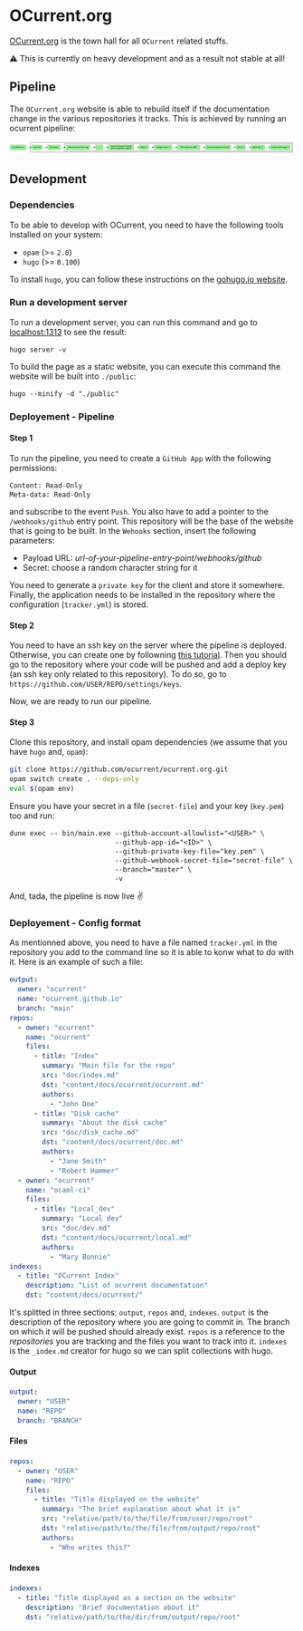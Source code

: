 # OCurrent.org

[OCurrent.org](https://github.com/ocurrent) is the town hall for all `OCurrent` related stuffs.

:warning: This is currently on heavy development and as a result not stable at all!

## Pipeline 

The `OCurrent.org` website is able to rebuild itself if the documentation change in the various repositories it tracks. This is achieved by running an ocurrent pipeline:

![pipeline](doc/pipeline.svg)

## Development

### Dependencies

To be able to develop with OCurrent, you need to have the following tools installed on your system:
 - `opam` (>= `2.0`)
 - `hugo` (>= `0.100`)

To install `hugo`, you can follow these instructions on the [gohugo.io website](https://gohugo.io/getting-started/installing/).

### Run a development server

To run a development server, you can run this command and go to [localhost:1313](http://localhost:1313)
to see the result:
 ```
 hugo server -v
 ```
 
 To build the page as a static website, you can execute this command the website will be built into `./public`:
```
hugo --minify -d "./public"
```

### Deployement - Pipeline

#### Step 1

To run the pipeline, you need to create a `GitHub App` with the following permissions:
```
Content: Read-Only
Meta-data: Read-Only
```
and subscribe to the event `Push`. You also have to add a pointer to the `/webhooks/github` entry point. This repository will be the base of the website that is going to be built.
In the `Wehooks` section, insert the following parameters:
- Payload URL: _url-of-your-pipeline-entry-point/webhooks/github_
- Secret: choose a random character string for it

You need to generate a `private key` for the client and store it somewhere. Finally, the application needs to be installed in the repository where the configuration (`tracker.yml`) is stored.

#### Step 2

You need to have an ssh key on the server where the pipeline is deployed. Otherwise, you can create one by followning [this tutorial](https://docs.github.com/en/authentication/connecting-to-github-with-ssh/generating-a-new-ssh-key-and-adding-it-to-the-ssh-agent).
Then you should go to the repository where your code will be pushed and add a deploy key (an ssh key only related to this repository). To do so, go to `https://github.com/USER/REPO/settings/keys`.

Now, we are ready to run our pipeline.

#### Step 3

Clone this repository, and install opam dependencies (we assume that you have `hugo` and, `opam`):
```sh
git clone https://github.com/ocurrent/ocurrent.org.git
opam switch create . --deps-only
eval $(opam env)
```

Ensure you have your secret in a file (`secret-file`) and your key (`key.pem`) too and run:
```
dune exec -- bin/main.exe --github-account-allowlist="<USER>" \
                          --github-app-id="<ID>" \
                          --github-private-key-file="key.pem" \
                          --github-webhook-secret-file="secret-file" \
                          --branch="master" \
                          -v
```

And, tada, the pipeline is now live :v:

### Deployement - Config format

As mentionned above, you need to have a file named `tracker.yml` in the repository you add to the command line so it is able to konw what to do with it. Here is an example of such a file:
```yaml
output:
  owner: "ocurrent"
  name: "ocurrent.github.io"
  branch: "main"
repos:  
  - owner: "ocurrent"
    name: "ocurrent"
    files:
      - title: "Index"
        summary: "Main file for the repo"
        src: "doc/index.md"
        dst: "content/docs/ocurrent/ocurrent.md"
        authors:
          - "John Doe"
      - title: "Disk cache"
        summary: "About the disk cache"
        src: "doc/disk_cache.md"
        dst: "content/docs/ocurrent/doc.md"
        authors:
          - "Jane Smith"
          - "Robert Hammer"
  - owner: "ocurrent"
    name: "ocaml-ci"
    files:
      - title: "Local_dev"
        summary: "Local dev"
        src: "doc/dev.md"
        dst: "content/docs/ocurrent/local.md"
        authors:
          - "Mary Bonnie"
indexes:
  - title: "OCurrent Index"
    description: "List of ocurrent documentation"
    dst: "content/docs/ocurrent/"
```

It's splitted in three sections: `output`, `repos` and, `indexes`. `output` is the description of the repository where you are going to commit in. The branch on which it will be pushed should already exist. `repos` is a reference to the _repositories_ you are tracking and the files you want to track into it. `indexes` is the `_index.md` creator for hugo so we can split collections with hugo.

#### Output

```yaml
output:
  owner: "USER"
  name: "REPO"
  branch: "BRANCH"
```

#### Files

```yaml
repos:
  - owner: "USER"
    name: "REPO"
    files:
      - title: "Title displayed on the website"
        summary: "The brief explanation about what it is"
        src: "relative/path/to/the/file/from/user/repo/root"
        dst: "relative/path/to/the/file/from/output/repo/root"
        authors:
          - "Who writes this?"
```

#### Indexes

```yaml
indexes:
  - title: "Title displayed as a section on the website"
    description: "Brief documentation about it"
    dst: "relative/path/to/the/dir/from/output/repo/root"

```
